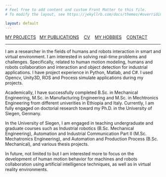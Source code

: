 ```yaml
---
# Feel free to add content and custom Front Matter to this file.
# To modify the layout, see https://jekyllrb.com/docs/themes/#overriding-theme-defaults

layout: default
---
```


[MY PROJECTS](Projects/2020-07-22-Projects.html) &nbsp;&nbsp;[MY PUBLICATIONS](Publication/2020-07-22-Publications.html)  &nbsp;&nbsp;   [CV](Resume/2020-07-22-Resume.html)   &nbsp;&nbsp;  [MY HOBBIES](Hobby/2020-07-22-Hobby.html)  &nbsp;&nbsp; [CONTACT](about.html) 

---

I am a researcher in the fields of humans and robots interaction in smart and virtual environment. I am interested in solving real-time problems and challenges. Specifically, related to human motion modeling, humans and robots collaboration and interaction and object detection for industrial applications. I have project experience in Python, Matlab, and C#. I used Opencv, Unity3D, ROS and Process simulate applications during my projects.

Academically, I have successfully completed B.Sc. in Mechanical Engineering, M.Sc. in Manufacturing Engineering and M.Sc. in Mechtronics Engineering from different univerities in Ethiopia and Italy. Currently, I am fully engaged on doctorial research toward my Ph.D. in the University of Siegen, Germany. 

In the University of Siegen, I am engaged in teaching undergraduate and graduate courses such as Industrial robotics (B.Sc. Mechanical Engineering), Automation and Industrial Communication Part II (M.Sc. Mechatronics Engineering), and Automation and Production Process (B.Sc. Mechanical), and various thesis projects.

In future, not limited to but I am interested more to focus on the development of human motion behavior for machines and robots collaboration using artificial intelligence techniques, as well as in virtual reality environments.